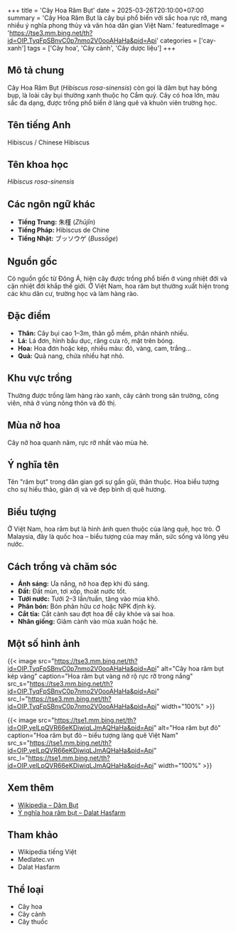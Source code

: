 +++
title = 'Cây Hoa Râm Bụt'
date = 2025-03-26T20:10:00+07:00
summary = 'Cây Hoa Râm Bụt là cây bụi phổ biến với sắc hoa rực rỡ, mang nhiều ý nghĩa phong thủy và văn hóa dân gian Việt Nam.'
featuredImage = 'https://tse3.mm.bing.net/th?id=OIP.TyqFpSBnvC0p7nmo2V0ooAHaHa&pid=Api'
categories = ['cay-xanh']
tags = ['Cây hoa', 'Cây cảnh', 'Cây dược liệu']
+++

## Mô tả chung

Cây Hoa Râm Bụt (*Hibiscus rosa-sinensis*) còn gọi là dâm bụt hay bông bụp, là loài cây bụi thường xanh thuộc họ Cẩm quỳ. Cây có hoa lớn, màu sắc đa dạng, được trồng phổ biến ở làng quê và khuôn viên trường học.

## Tên tiếng Anh

Hibiscus / Chinese Hibiscus

## Tên khoa học

*Hibiscus rosa-sinensis*

## Các ngôn ngữ khác

- **Tiếng Trung:** 朱槿 (*Zhūjǐn*)
- **Tiếng Pháp:** Hibiscus de Chine
- **Tiếng Nhật:** ブッソウゲ (*Bussōge*)

## Nguồn gốc

Có nguồn gốc từ Đông Á, hiện cây được trồng phổ biến ở vùng nhiệt đới và cận nhiệt đới khắp thế giới. Ở Việt Nam, hoa râm bụt thường xuất hiện trong các khu dân cư, trường học và làm hàng rào.

## Đặc điểm

- **Thân:** Cây bụi cao 1–3m, thân gỗ mềm, phân nhánh nhiều.
- **Lá:** Lá đơn, hình bầu dục, răng cưa rõ, mặt trên bóng.
- **Hoa:** Hoa đơn hoặc kép, nhiều màu: đỏ, vàng, cam, trắng...
- **Quả:** Quả nang, chứa nhiều hạt nhỏ.

## Khu vực trồng

Thường được trồng làm hàng rào xanh, cây cảnh trong sân trường, công viên, nhà ở vùng nông thôn và đô thị.

## Mùa nở hoa

Cây nở hoa quanh năm, rực rỡ nhất vào mùa hè.

## Ý nghĩa tên

Tên "râm bụt" trong dân gian gợi sự gần gũi, thân thuộc. Hoa biểu tượng cho sự hiếu thảo, giản dị và vẻ đẹp bình dị quê hương.

## Biểu tượng

Ở Việt Nam, hoa râm bụt là hình ảnh quen thuộc của làng quê, học trò. Ở Malaysia, đây là quốc hoa – biểu tượng của may mắn, sức sống và lòng yêu nước.

## Cách trồng và chăm sóc

- **Ánh sáng:** Ưa nắng, nở hoa đẹp khi đủ sáng.
- **Đất:** Đất mùn, tơi xốp, thoát nước tốt.
- **Tưới nước:** Tưới 2–3 lần/tuần, tăng vào mùa khô.
- **Phân bón:** Bón phân hữu cơ hoặc NPK định kỳ.
- **Cắt tỉa:** Cắt cành sau đợt hoa để cây khỏe và sai hoa.
- **Nhân giống:** Giâm cành vào mùa xuân hoặc hè.

## Một số hình ảnh

{{< image src="https://tse3.mm.bing.net/th?id=OIP.TyqFpSBnvC0p7nmo2V0ooAHaHa&pid=Api"
           alt="Cây hoa râm bụt kép vàng"
           caption="Hoa râm bụt vàng nở rộ rực rỡ trong nắng"
           src_s="https://tse3.mm.bing.net/th?id=OIP.TyqFpSBnvC0p7nmo2V0ooAHaHa&pid=Api"
           src_l="https://tse3.mm.bing.net/th?id=OIP.TyqFpSBnvC0p7nmo2V0ooAHaHa&pid=Api"
           width="100%" >}}

{{< image src="https://tse1.mm.bing.net/th?id=OIP.yelLpQVR66eKDiwiqLJmAQHaHa&pid=Api"
           alt="Hoa râm bụt đỏ"
           caption="Hoa râm bụt đỏ – biểu tượng làng quê Việt Nam"
           src_s="https://tse1.mm.bing.net/th?id=OIP.yelLpQVR66eKDiwiqLJmAQHaHa&pid=Api"
           src_l="https://tse1.mm.bing.net/th?id=OIP.yelLpQVR66eKDiwiqLJmAQHaHa&pid=Api"
           width="100%" >}}

## Xem thêm

- [Wikipedia – Dâm Bụt](https://vi.wikipedia.org/wiki/Dâm_bụt)
- [Ý nghĩa hoa râm bụt – Dalat Hasfarm](https://shop.dalathasfarm.com/blog/hoa-ram-but-ve-dep-nong-bong-mien-nhiet-doi/)

## Tham khảo

- Wikipedia tiếng Việt
- Medlatec.vn
- Dalat Hasfarm

## Thể loại

- Cây hoa
- Cây cảnh
- Cây thuốc
